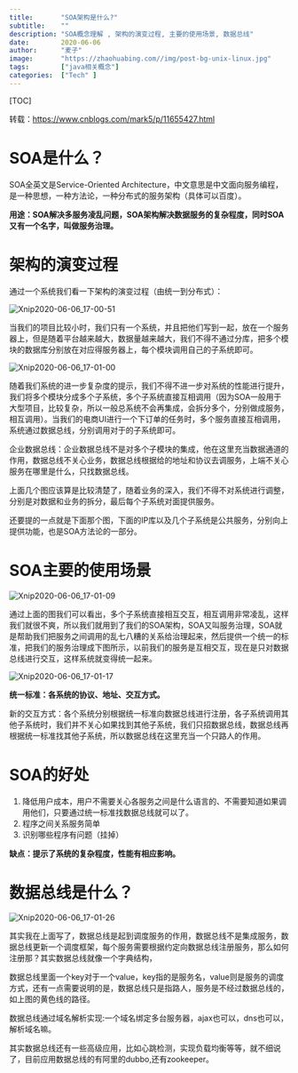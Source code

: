 ```yaml
---
title:       "SOA架构是什么?"
subtitle:    ""
description: "SOA概念理解 , 架构的演变过程, 主要的使用场景, 数据总线"
date:        2020-06-06
author:      "麦子"
image:       "https://zhaohuabing.com//img/post-bg-unix-linux.jpg"
tags:        ["java相关概念"]
categories:  ["Tech" ]
---
```


[TOC]

转载：https://www.cnblogs.com/mark5/p/11655427.html

# SOA是什么？

SOA全英文是Service-Oriented Architecture，中文意思是中文面向服务编程，是一种思想，一种方法论，一种分布式的服务架构（具体可以百度）。

**用途：SOA解决多服务凌乱问题，SOA架构解决数据服务的复杂程度，同时SOA又有一个名字，叫做服务治理。**

# 架构的演变过程

通过一个系统我们看一下架构的演变过程（由统一到分布式）：

![Xnip2020-06-06_17-00-51](/img/Xnip2020-06-06_17-00-51.png)

​        当我们的项目比较小时，我们只有一个系统，并且把他们写到一起，放在一个服务器上，但是随着平台越来越大，数据量越来越大，我们不得不通过分库，把多个模块的数据库分别放在对应得服务器上，每个模块调用自己的子系统即可。

![Xnip2020-06-06_17-01-00](/img/Xnip2020-06-06_17-01-00.png)

​     随着我们系统的进一步复杂度的提示，我们不得不进一步对系统的性能进行提升，我们将多个模块分成多个子系统，多个子系统直接互相调用（因为SOA一般用于大型项目，比较复杂，所以一般总系统不会再集成，会拆分多个，分别做成服务，相互调用）。当我们的电商UI进行一个下订单的任务时，多个服务直接互相调用，系统通过数据总线，分别调用对于的子系统即可。

​     企业数据总线：企业数据总线不是对多个子模块的集成，他在这里充当数据通道的作用，数据总线不关心业务，数据总线根据给的地址和协议去调服务，上端不关心服务在哪里是什么，只找数据总线。

​     上面几个图应该算是比较清楚了，随着业务的深入，我们不得不对系统进行调整，分别是对数据和业务的拆分，最后每个子系统对面提供服务。

​     还要提的一点就是下面那个图，下面的IP库以及几个子系统是公共服务，分别向上提供功能，也是SOA方法论的一部分。

# SOA主要的使用场景

![Xnip2020-06-06_17-01-09](/img/Xnip2020-06-06_17-01-09.png)

通过上面的图我们可以看出，多个子系统直接相互交互，相互调用非常凌乱，这样我们就很不爽，所以我们就用到了我们的SOA架构，SOA又叫服务治理，SOA就是帮助我们把服务之间调用的乱七八糟的关系给治理起来，然后提供一个统一的标准，把我们的服务治理成下图所示，以前我们的服务是互相交互，现在是只对数据总线进行交互，这样系统就变得统一起来。

![Xnip2020-06-06_17-01-17](/img/Xnip2020-06-06_17-01-17.png)

**统一标准：各系统的协议、地址、交互方式。**

新的交互方式：各个系统分别根据统一标准向数据总线进行注册，各子系统调用其他子系统时，我们并不关心如果找到其他子系统，我们只招数据总线，数据总线再根据统一标准找其他子系统，所以数据总线在这里充当一个只路人的作用。

# SOA的好处

1. 降低用户成本，用户不需要关心各服务之间是什么语言的、不需要知道如果调用他们，只要通过统一标准找数据总线就可以了。
2. 程序之间关系服务简单
3. 识别哪些程序有问题（挂掉）

**缺点：提示了系统的复杂程度，性能有相应影响。**



# 数据总线是什么？

![Xnip2020-06-06_17-01-26](/img/Xnip2020-06-06_17-01-26.png)

​      其实我在上面写了，数据总线是起到调度服务的作用，数据总线不是集成服务，数据总线更新一个调度框架，每个服务需要根据约定向数据总线注册服务，那么如何注册那？其实数据总线就像一个字典结构，

​      数据总线里面一个key对于一个value，key指的是服务名，value则是服务的调度方式，还有一点需要说明的是，数据总线只是指路人，服务是不经过数据总线的，如上图的黄色线的路径。

​     数据总线通过域名解析实现:一个域名绑定多台服务器，ajax也可以，dns也可以，解析域名嘛。

​     其实数据总线还有一些高级应用，比如心跳检测，实现负载均衡等等，就不细说了，目前应用数据总线的有阿里的dubbo,还有zookeeper。